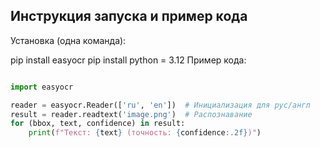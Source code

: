 ## Инструкция запуска и пример кода
Установка (одна команда):

pip install easyocr
pip install python = 3.12
Пример кода:
```python

import easyocr

reader = easyocr.Reader(['ru', 'en'])  # Инициализация для рус/англ
result = reader.readtext('image.png')  # Распознавание
for (bbox, text, confidence) in result:
    print(f"Текст: {text} (точность: {confidence:.2f})")
```
